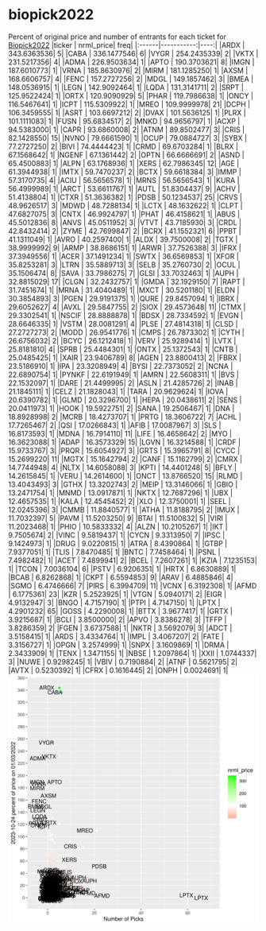 # biopick2022
Percent of original price and number of entrants for each ticket for [Biopick2022](https://twitter.com/hashtag/Biopick2022)
|ticker |  nrml_price| freq|
|:------|-----------:|----:|
|ARDX   | 343.6363536|    5|
|CABA   | 336.1477546|    6|
|VYGR   | 254.2435339|    2|
|VKTX   | 231.5217356|    4|
|ADMA   | 226.9503634|    1|
|APTO   | 190.3703621|    8|
|IMGN   | 187.6010773|    1|
|VRNA   | 185.8630976|    2|
|MIRM   | 181.1285250|    1|
|AXSM   | 168.6606757|    4|
|FENC   | 157.2727256|    2|
|MDGL   | 149.1857462|    3|
|BMEA   | 148.0536915|    1|
|LEGN   | 142.9092464|    1|
|LQDA   | 131.3141711|    2|
|SRPT   | 125.9522424|    1|
|ORTX   | 120.9090929|    5|
|PHAR   | 119.7986638|    1|
|ONCY   | 116.5467641|    1|
|ICPT   | 115.5309922|    1|
|MREO   | 109.9999978|   21|
|DCPH   | 106.3459555|    1|
|ASRT   | 103.6697212|    2|
|DVAX   | 101.5636125|    1|
|PLRX   | 101.1111083|    1|
|FUSN   |  95.6834517|    2|
|MNKD   |  94.9656797|    1|
|ACXP   |  94.5383000|    1|
|CAPR   |  93.6860008|    2|
|ATNM   |  89.8502477|    3|
|CRIS   |  82.1428550|   15|
|NVNO   |  79.6661590|    1|
|OCUP   |  79.0884727|    3|
|SYBX   |  77.2727250|    2|
|BIVI   |  74.4444423|    1|
|CRMD   |  69.6703284|    1|
|BLRX   |  67.1568642|    1|
|NGENF  |  67.1361442|    2|
|OPTN   |  66.6666691|    2|
|ASND   |  65.4500883|    1|
|ALPN   |  63.1768936|    1|
|XERS   |  62.7986345|   12|
|AGE    |  61.3944938|    1|
|IMTX   |  59.7470237|    2|
|BCTX   |  59.6618384|    3|
|IMMP   |  57.3170735|    4|
|ACIU   |  56.5656578|    1|
|MRNS   |  56.5656543|    1|
|KURA   |  56.4999989|    1|
|ARCT   |  53.6611767|    1|
|AUTL   |  51.8304437|    9|
|ACHV   |  51.4138804|    1|
|CTXR   |  51.3636382|    1|
|PDSB   |  50.1234537|   25|
|CRVS   |  48.9626517|    3|
|MDWD   |  48.7288134|    1|
|LCTX   |  48.1632622|    1|
|CLPT   |  47.6827075|    3|
|CNTX   |  46.9924797|    1|
|PHAT   |  46.4158621|    1|
|ABUS   |  45.5012836|    8|
|ANVS   |  45.0511952|    3|
|VTVT   |  43.7185930|    3|
|CRDL   |  42.8432414|    2|
|ZYME   |  42.7699847|    2|
|BCRX   |  41.1552321|    6|
|PPBT   |  41.1311049|    1|
|AVRO   |  40.2597400|    1|
|ALDX   |  39.7500008|    2|
|TGTX   |  38.9999992|    9|
|ARMP   |  38.8686151|    1|
|ARWR   |  37.7526388|    3|
|IFRX   |  37.3949556|    1|
|ACER   |  37.1491234|    1|
|SWTX   |  36.6569853|    1|
|XFOR   |  35.8253281|    3|
|LTRN   |  35.5889713|    3|
|SELB   |  35.2760730|    2|
|OCUL   |  35.1506474|    8|
|SAVA   |  33.7986275|    7|
|GLSI   |  33.7032463|    1|
|AUPH   |  32.8815029|   17|
|CLGN   |  32.2432757|    1|
|GMDA   |  32.1929150|    7|
|RAPT   |  31.7451674|    1|
|MRNA   |  31.4040489|    1|
|MXCT   |  30.5201180|    1|
|ELDN   |  30.3854893|    3|
|PGEN   |  29.9191375|    1|
|QURE   |  29.8457094|    1|
|IBRX   |  29.6052627|    4|
|AVXL   |  29.5847755|    2|
|SIOX   |  29.4573648|   11|
|CTMX   |  29.3302541|    1|
|NSCIF  |  28.8888878|    1|
|BDSX   |  28.7334592|    1|
|EVGN   |  28.6646335|    1|
|VSTM   |  28.0081291|    4|
|PLSE   |  27.4814318|    1|
|CLSD   |  27.2727273|    2|
|MODD   |  26.9541776|    1|
|CMPS   |  26.7873302|    1|
|CYTH   |  26.6756032|    2|
|BCYC   |  26.1212418|    1|
|VERV   |  25.9289414|    1|
|LVTX   |  25.8181810|    4|
|SPRB   |  25.4484301|    1|
|ONTX   |  25.1372543|    1|
|CNTB   |  25.0485425|    1|
|XAIR   |  23.9406789|    8|
|AGEN   |  23.8800413|    2|
|FBRX   |  23.5186910|    1|
|IPA    |  23.3208949|    4|
|BYSI   |  22.7373052|    2|
|NCNA   |  22.6890754|    1|
|PYNKF  |  22.6191949|    1|
|AMRN   |  22.5608311|    1|
|BVS    |  22.1532097|    1|
|DARE   |  21.4499995|    2|
|ASLN   |  21.4285726|    2|
|INAB   |  21.1845111|    1|
|CELZ   |  21.1828043|    1|
|TARA   |  20.9629624|    1|
|IOVA   |  20.6390782|    1|
|GLMD   |  20.3296700|    1|
|HEPA   |  20.0438611|    2|
|SENS   |  20.0411973|    1|
|HOOK   |  19.5922751|    2|
|SANA   |  19.2506467|    1|
|DNA    |  18.8928998|    2|
|MCRB   |  18.4273707|    1|
|PRTG   |  18.3606722|    7|
|ACHL   |  17.7265467|    2|
|QSI    |  17.0266843|    1|
|AFIB   |  17.0087967|    3|
|SLS    |  16.8173593|    1|
|MDNA   |  16.7914110|   11|
|LIFE   |  16.4658642|    2|
|MYO    |  16.3623088|    1|
|ADAP   |  16.3573329|   15|
|LGVN   |  16.3214588|    1|
|CRDF   |  15.9733767|    3|
|PRQR   |  15.6054927|    3|
|GRTS   |  15.3965791|    8|
|CYCC   |  15.2699220|   11|
|MGTX   |  15.1642794|    2|
|CANF   |  15.1162799|    2|
|CMRX   |  14.7744948|    4|
|NLTX   |  14.6058088|    3|
|KPTI   |  14.4401248|    5|
|BFLY   |  14.2615845|    1|
|VERU   |  14.2614600|    1|
|ONCT   |  13.8766520|   15|
|RLMD   |  13.4043493|    3|
|GTHX   |  13.3202743|    2|
|MEIP   |  13.3146066|    1|
|GBIO   |  13.2471754|    1|
|MNMD   |  13.0917871|    1|
|NKTX   |  12.7687296|    1|
|UBX    |  12.4657535|    1|
|KALA   |  12.4545452|    2|
|XLO    |  12.3750001|    1|
|SEEL   |  12.0245396|    3|
|CMMB   |  11.8840577|    1|
|ATHA   |  11.8188795|    2|
|IMUX   |  11.7032397|    5|
|PAVM   |  11.5203250|    9|
|BTAI   |  11.5100832|    5|
|VIRI   |  11.2023468|    1|
|PHIO   |  10.5833332|    4|
|ALZN   |  10.2105267|    1|
|IKT    |   9.7505674|    2|
|VINC   |   9.5819437|    1|
|CYCN   |   9.3313950|    7|
|IPSC   |   9.1424973|    1|
|DRUG   |   9.0220815|    1|
|ATRA   |   8.4390864|    1|
|GTBP   |   7.9377051|    1|
|TLIS   |   7.8470485|    1|
|BNTC   |   7.7458464|    1|
|PSNL   |   7.4982482|    1|
|ACET   |   7.4899941|    2|
|BCEL   |   7.2607261|    1|
|KZIA   |   7.1235153|    1|
|TCON   |   7.0036104|    6|
|PSTV   |   6.9206351|    1|
|HRTX   |   6.8630889|    1|
|BCAB   |   6.8262868|    1|
|CKPT   |   6.5594853|    9|
|ARAV   |   6.4885846|    4|
|SGMO   |   6.4746666|    7|
|PIRS   |   6.3994709|   11|
|VCNX   |   6.3192308|    1|
|AFMD   |   6.1775361|   23|
|KZR    |   5.2523925|    1|
|VTGN   |   5.0940171|    2|
|EIGR   |   4.9132947|    3|
|BNGO   |   4.7157190|    1|
|PTPI   |   4.7147150|    1|
|LPTX   |   4.2901232|   65|
|GOSS   |   4.2290008|    1|
|BTTX   |   3.9677417|    1|
|GRTX   |   3.9215687|    1|
|BCLI   |   3.8500000|    2|
|APVO   |   3.8386278|    3|
|TFFP   |   3.8286359|    2|
|FGEN   |   3.6737588|    1|
|NKTR   |   3.5692079|    3|
|ADCT   |   3.5158415|    1|
|ARDS   |   3.4334764|    1|
|IMPL   |   3.4067207|    2|
|FATE   |   3.3156727|    1|
|OPGN   |   3.2574999|    1|
|SNPX   |   3.1609869|    1|
|DRMA   |   2.3433909|    1|
|TENX   |   1.3471155|    1|
|NBSE   |   1.2097864|    1|
|XXII   |   1.0744337|    3|
|NUWE   |   0.9298245|    1|
|VBIV   |   0.7190884|    2|
|ATNF   |   0.5621795|    2|
|AVTX   |   0.5230392|    1|
|CFRX   |   0.1616445|    2|
|ONPH   |   0.0024691|    1|
![retvspicks](biopicks.png?raw=true)
